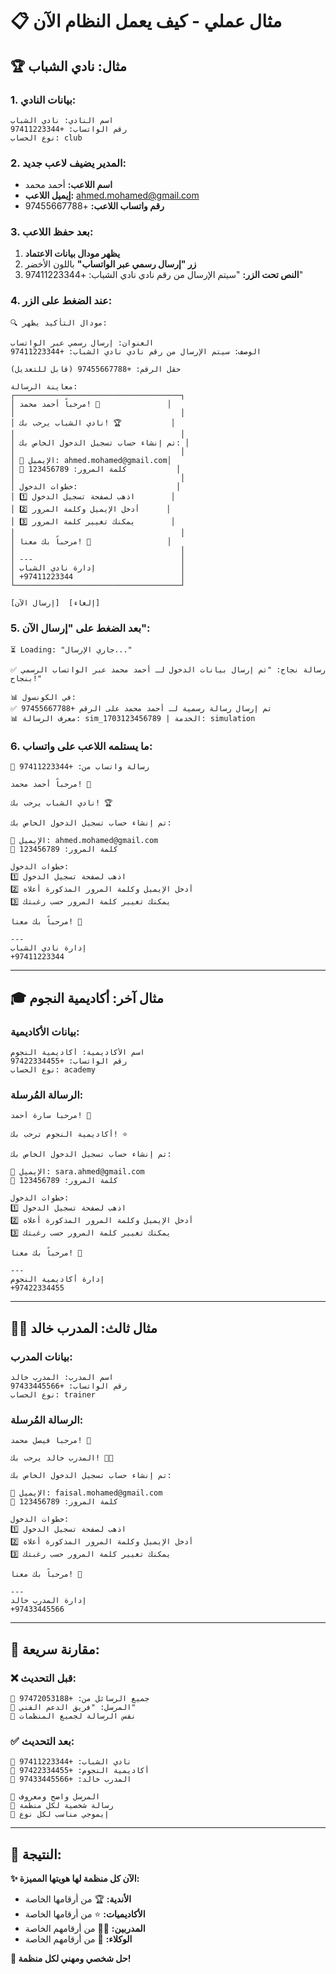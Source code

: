# 📋 مثال عملي - كيف يعمل النظام الآن

## 🏆 **مثال: نادي الشباب**

### **1. بيانات النادي:**
```
اسم النادي: نادي الشباب
رقم الواتساب: +97411223344
نوع الحساب: club
```

### **2. المدير يضيف لاعب جديد:**
- **اسم اللاعب:** أحمد محمد
- **إيميل اللاعب:** ahmed.mohamed@gmail.com  
- **رقم واتساب اللاعب:** +97455667788

### **3. بعد حفظ اللاعب:**
1. **يظهر مودال بيانات الاعتماد**
2. **زر "إرسال رسمي عبر الواتساب"** باللون الأخضر
3. **النص تحت الزر:** "سيتم الإرسال من رقم نادي نادي الشباب: +97411223344"

### **4. عند الضغط على الزر:**
```
🔍 مودال التأكيد يظهر:

العنوان: إرسال رسمي عبر الواتساب
الوصف: سيتم الإرسال من رقم نادي نادي الشباب: +97411223344

حقل الرقم: +97455667788 (قابل للتعديل)

معاينة الرسالة:
┌─────────────────────────────────────┐
│ مرحباً أحمد محمد! 👋               │
│                                     │
│ نادي الشباب يرحب بك! 🏆           │
│                                     │
│ تم إنشاء حساب تسجيل الدخول الخاص بك: │
│                                     │
│ 📧 الإيميل: ahmed.mohamed@gmail.com│
│ 🔑 كلمة المرور: 123456789           │
│                                     │
│ خطوات الدخول:                      │
│ 1️⃣ اذهب لصفحة تسجيل الدخول        │
│ 2️⃣ أدخل الإيميل وكلمة المرور      │
│ 3️⃣ يمكنك تغيير كلمة المرور        │
│                                     │
│ مرحباً بك معنا! 🎯                 │
│                                     │
│ ---                                 │
│ إدارة نادي الشباب                   │
│ +97411223344                        │
└─────────────────────────────────────┘

[إرسال الآن]  [إلغاء]
```

### **5. بعد الضغط على "إرسال الآن":**
```
⏳ Loading: "جاري الإرسال..."

✅ رسالة نجاح: "تم إرسال بيانات الدخول لـ أحمد محمد عبر الواتساب الرسمي بنجاح!"

📊 في الكونسول:
✅ تم إرسال رسالة رسمية لـ أحمد محمد على الرقم +97455667788
📊 معرف الرسالة: sim_1703123456789 | الخدمة: simulation
```

### **6. ما يستلمه اللاعب على واتساب:**
```
📱 رسالة واتساب من: +97411223344

مرحباً أحمد محمد! 👋

نادي الشباب يرحب بك! 🏆

تم إنشاء حساب تسجيل الدخول الخاص بك:

📧 الإيميل: ahmed.mohamed@gmail.com
🔑 كلمة المرور: 123456789

خطوات الدخول:
1️⃣ اذهب لصفحة تسجيل الدخول
2️⃣ أدخل الإيميل وكلمة المرور المذكورة أعلاه
3️⃣ يمكنك تغيير كلمة المرور حسب رغبتك

مرحباً بك معنا! 🎯

---
إدارة نادي الشباب
+97411223344
```

---

## 🎓 **مثال آخر: أكاديمية النجوم**

### **بيانات الأكاديمية:**
```
اسم الأكاديمية: أكاديمية النجوم  
رقم الواتساب: +97422334455
نوع الحساب: academy
```

### **الرسالة المُرسلة:**
```
مرحباً سارة أحمد! 👋

أكاديمية النجوم ترحب بك! ⭐

تم إنشاء حساب تسجيل الدخول الخاص بك:

📧 الإيميل: sara.ahmed@gmail.com
🔑 كلمة المرور: 123456789

خطوات الدخول:
1️⃣ اذهب لصفحة تسجيل الدخول
2️⃣ أدخل الإيميل وكلمة المرور المذكورة أعلاه
3️⃣ يمكنك تغيير كلمة المرور حسب رغبتك

مرحباً بك معنا! 🎯

---
إدارة أكاديمية النجوم
+97422334455
```

---

## 👨‍🏫 **مثال ثالث: المدرب خالد**

### **بيانات المدرب:**
```
اسم المدرب: المدرب خالد
رقم الواتساب: +97433445566  
نوع الحساب: trainer
```

### **الرسالة المُرسلة:**
```
مرحباً فيصل محمد! 👋

المدرب خالد يرحب بك! 👨‍🏫

تم إنشاء حساب تسجيل الدخول الخاص بك:

📧 الإيميل: faisal.mohamed@gmail.com
🔑 كلمة المرور: 123456789

خطوات الدخول:
1️⃣ اذهب لصفحة تسجيل الدخول
2️⃣ أدخل الإيميل وكلمة المرور المذكورة أعلاه
3️⃣ يمكنك تغيير كلمة المرور حسب رغبتك

مرحباً بك معنا! 🎯

---
إدارة المدرب خالد
+97433445566
```

---

## 🔄 **مقارنة سريعة:**

### **❌ قبل التحديث:**
```
📱 جميع الرسائل من: +97472053188
👤 المرسل: "فريق الدعم الفني"
🏢 نفس الرسالة لجميع المنظمات
```

### **✅ بعد التحديث:**
```
📱 نادي الشباب: +97411223344
📱 أكاديمية النجوم: +97422334455  
📱 المدرب خالد: +97433445566

👤 المرسل واضح ومعروف
🏢 رسالة شخصية لكل منظمة
🎯 إيموجي مناسب لكل نوع
```

---

## 🎯 **النتيجة:**

**✨ الآن كل منظمة لها هويتها المميزة:**
- **الأندية:** 🏆 من أرقامها الخاصة
- **الأكاديميات:** ⭐ من أرقامها الخاصة  
- **المدربين:** 👨‍🏫 من أرقامهم الخاصة
- **الوكلاء:** 🤝 من أرقامهم الخاصة

**🚀 حل شخصي ومهني لكل منظمة!** 
